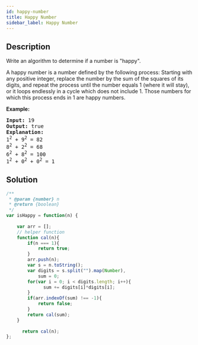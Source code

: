 ```yaml
---
id: happy-number
title: Happy Number
sidebar_label: Happy Number
---
```

## Description
<div class="description">
<p>Write an algorithm to determine if a number is &quot;happy&quot;.</p>

<p>A happy number is a number defined by the following process: Starting with any positive integer, replace the number by the sum of the squares of its digits, and repeat the process until the number equals 1 (where it will stay), or it loops endlessly in a cycle which does not include 1. Those numbers for which this process ends in 1 are happy numbers.</p>

<p><strong>Example:&nbsp;</strong></p>

<pre>
<strong>Input:</strong> 19
<strong>Output:</strong> true
<strong>Explanation: 
</strong>1<sup>2</sup> + 9<sup>2</sup> = 82
8<sup>2</sup> + 2<sup>2</sup> = 68
6<sup>2</sup> + 8<sup>2</sup> = 100
1<sup>2</sup> + 0<sup>2</sup> + 0<sup>2</sup> = 1
</pre>
</div>

## Solution
```javascript
/**
 * @param {number} n
 * @return {boolean}
 */
var isHappy = function(n) {
    
    var arr = [];
    // helper function
    function cal(n){
        if(n === 1){
            return true;
        }
        arr.push(n);
        var s = n.toString();
        var digits = s.split("").map(Number),
            sum = 0;
        for(var i = 0; i < digits.length; i++){
              sum += digits[i]*digits[i];
        }
        if(arr.indexOf(sum) !== -1){
            return false;
        }
        return cal(sum);
    }
    
      return cal(n);
};
```